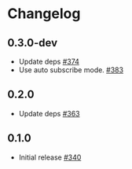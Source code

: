 # Changelog

## 0.3.0-dev
* Update deps [#374](https://github.com/jellyfish-dev/membrane_rtc_engine/pull/374)
* Use auto subscribe mode. [#383](https://github.com/jellyfish-dev/membrane_rtc_engine/pull/383)

## 0.2.0
* Update deps [#363](https://github.com/jellyfish-dev/membrane_rtc_engine/pull/363)

## 0.1.0
* Initial release [#340](https://github.com/jellyfish-dev/membrane_rtc_engine/pull/340)
